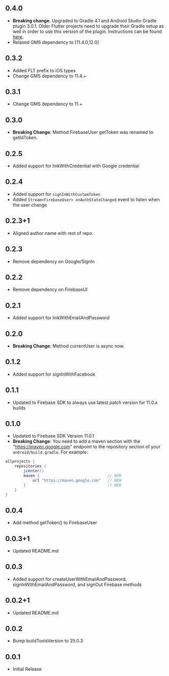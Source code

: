 ## 0.4.0

* **Breaking change**. Upgraded to Gradle 4.1 and Android Studio Gradle plugin
  3.0.1. Older Flutter projects need to upgrade their Gradle setup as well in
  order to use this version of the plugin. Instructions can be found
  [here](https://github.com/flutter/flutter/wiki/Updating-Flutter-projects-to-Gradle-4.1-and-Android-Studio-Gradle-plugin-3.0.1).
* Relaxed GMS dependency to [11.4.0,12.0[

## 0.3.2

* Added FLT prefix to iOS types
* Change GMS dependency to 11.4.+

## 0.3.1

* Change GMS dependency to 11.+

## 0.3.0

* **Breaking Change**: Method FirebaseUser getToken was renamed to getIdToken.

## 0.2.5

* Added support for linkWithCredential with Google credential

## 0.2.4

* Added support for `signInWithCustomToken`
* Added `Stream<FirebaseUser> onAuthStateChanged` event to listen when the user change

## 0.2.3+1

* Aligned author name with rest of repo.

## 0.2.3

* Remove dependency on Google/SignIn

## 0.2.2

* Remove dependency on FirebaseUI

## 0.2.1

* Added support for linkWithEmailAndPassword

## 0.2.0

* **Breaking Change**: Method currentUser is async now.

## 0.1.2

* Added support for signInWithFacebook

## 0.1.1

* Updated to Firebase SDK to always use latest patch version for 11.0.x builds

## 0.1.0

* Updated to Firebase SDK Version 11.0.1
* **Breaking Change**: You need to add a maven section with the "https://maven.google.com" endpoint to the repository section of your `android/build.gradle`. For example:
```gradle
allprojects {
    repositories {
        jcenter()
        maven {                              // NEW
            url "https://maven.google.com"   // NEW
        }                                    // NEW
    }
}
```

## 0.0.4

* Add method getToken() to FirebaseUser

## 0.0.3+1

* Updated README.md

## 0.0.3

* Added support for createUserWithEmailAndPassword, signInWithEmailAndPassword, and signOut Firebase methods

## 0.0.2+1

* Updated README.md

## 0.0.2

* Bump buildToolsVersion to 25.0.3

## 0.0.1

* Initial Release
